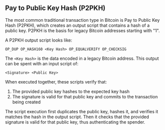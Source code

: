 ## Pay to Public Key Hash (P2PKH)

The most common traditional transaction type in Bitcoin is Pay to Public Key Hash (P2PKH), which creates an output script that contains a hash of a public key. P2PKH is the basis for legacy Bitcoin addresses starting with "1".

A P2PKH output script looks like:
```
OP_DUP OP_HASH160 <Key Hash> OP_EQUALVERIFY OP_CHECKSIG
```

The `<Key Hash>` is the data encoded in a legacy Bitcoin address. This output can be spent with an input script of:
```
<Signature> <Public Key>
```

When executed together, these scripts verify that:
1. The provided public key hashes to the expected key hash
2. The signature is valid for that public key and commits to the transaction being created

The script execution first duplicates the public key, hashes it, and verifies it matches the hash in the output script. Then it checks that the provided signature is valid for that public key, thus authenticating the spender.